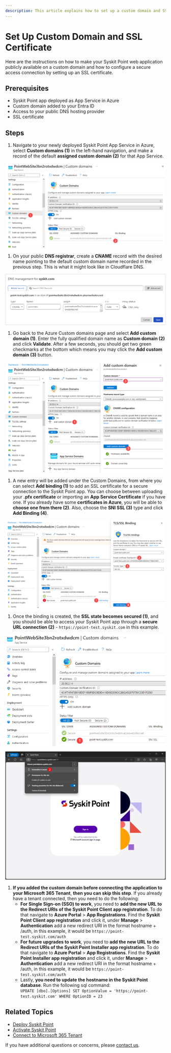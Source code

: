 ```yaml
---
description: This article explains how to set up a custom domain and SSL certificate.
---
```


# Set Up Custom Domain and SSL Certificate

Here are the instructions on how to make your Syskit Point web application publicly available on a custom domain and how to configure a secure access connection by setting up an SSL certificate.

## Prerequisites

* Syskit Point app deployed as App Service in Azure
* Custom domain added to your Entra ID
* Access to your public DNS hosting provider
* SSL certificate

## Steps

1. Navigate to your newly deployed Syskit Point App Service in Azure, select **Custom domains (1)** in the left-hand navigation, and make a record of the default **assigned custom domain (2)** for that App Service.

![Assigned Custom Domain](../../.gitbook/assets/custom-domain-and-ssl-certificate-custom-domain-record.png)

1. On your public **DNS registrar**, create a **CNAME** record with the desired name pointing to the default custom domain name recorded in the previous step. This is what it might look like in Cloudflare DNS.

![CNAME Record](../../.gitbook/assets/custom-domain-and-ssl-certificate-cname-record.png)

1. Go back to the Azure Custom domains page and select **Add custom domain (1)**. Enter the fully qualified domain name as **Custom domain (2)** and click **Validate**. After a few seconds, you should get two green checkmarks at the bottom which means you may click the **Add custom domain (3)** button.

![Adding Custom Domain](../../.gitbook/assets/custom-domain-and-ssl-certificate-add-custom-domain.png)

1. A new entry will be added under the Custom Domains, from where you can select **Add binding (1)** to add an SSL certificate for a secure connection to the Syskit Point app. You can choose between uploading your **.pfx certificate** or importing an **App Service Certificate** if you have one. If you already have some **certificates in Azure**, you will be able to **choose one from there (2)**. Also, choose the **SNI SSL (3)** type and click **Add Binding (4)**.

![Adding Binding](../../.gitbook/assets/custom-domain-and-ssl-certificate-add-binding.png)

1. Once the binding is created, the **SSL state becomes secured (1)**, and you should be able to access your Syskit Point app through a **secure URL connection (2)** - `https://point-test.syskit.com` in this example.

![SSL - Secured](../../.gitbook/assets/custom-domain-and-ssl-certificate-secured.png) 

![Secure Connection](../../.gitbook/assets/custom-domain-and-ssl-certificate-secure-connection.png)

1. **If you added the custom domain before connecting the application to your Microsoft 365 Tenant**, **then you can skip this step**. If you already have a tenant connected, then you need to do the following:
   * **For Single Sign-on (SSO) to work**, you need to **add the new URL to the Redirect URIs of the Syskit Point Client app registration**. To do that navigate to **Azure Portal** > **App Registrations**. Find the **Syskit Point Client app registration** and click it, under **Manage** > **Authentication** add a new redirect URI in the format hostname + /auth, in this example, it would be `https://point-test.syskit.com/auth`
   * **For future upgrades to work**, you need to **add the new URL to the Redirect URIs of the Syskit Point Installer app registration**. To do that navigate to **Azure Portal** > **App Registrations**. Find the **Syskit Point Installer app registration** and click it, under **Manage** > **Authentication** add a new redirect URI in the format hostname + /auth, in this example, it would be `https://point-test.syskit.com/auth`
   * Lastly, **you need to update the hostname in the Syskit Point database**. Run the following sql command:\
     `UPDATE [dbo].[Options] SET OptionValue = 'https://point-test.syskit.com' WHERE OptionID = 23`

## Related Topics

* [Deploy Syskit Point](deploy-syskit-point.md)
* [Activate Syskit Point](../../set-up-point-data-center/activation/activate-syskit-point.md)
* [Connect to Microsoft 365 Tenant](connect-to-tenant.md)

If you have additional questions or concerns, please [contact us](https://www.syskit.com/contact-us/).
